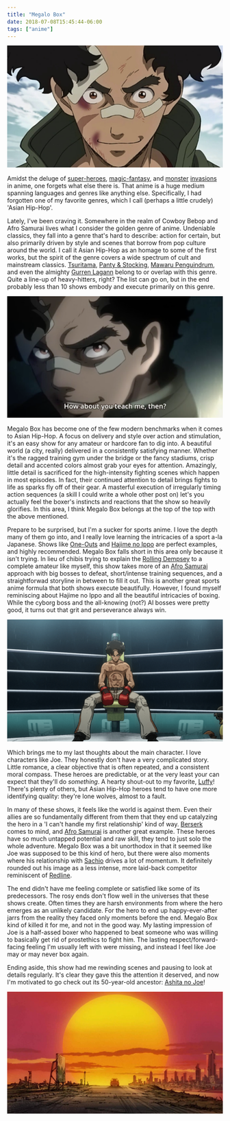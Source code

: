 ```yaml
---
title: "Megalo Box"
date: 2018-07-08T15:45:44-06:00
tags: ["anime"]
---
```


![](/reflections/megalo/1.jpg)

Amidst the deluge of [su](https://myanimelist.net/anime/31964/Boku_no_Hero_Academia)[pe](https://myanimelist.net/anime/19365/Samurai_Flamenco)[r-h](https://myanimelist.net/anime/30276/One_Punch_Man)[eroes](https://myanimelist.net/anime/9941/Tiger___Bunny), [magic-](https://myanimelist.net/anime/34572/Black_Clover)[fantasy](https://myanimelist.net/anime/34577/Nanatsu_no_Taizai__Imashime_no_Fukkatsu), and [monster](https://myanimelist.net/anime/24439/Kekkai_Sensen) [invasions](https://myanimelist.net/anime/16498/Shingeki_no_Kyojin) in anime, one forgets what else there is. That anime is a huge medium spanning languages and genres like anything else. Specifically, I had forgotten one of my favorite genres, which I call (perhaps a little crudely) 'Asian Hip-Hop'.

Lately, I've been craving it. Somewhere in the realm of Cowboy Bebop and Afro Samurai lives what I consider the golden genre of anime. Undeniable classics, they fall into a genre that's hard to describe: action for certain, but also primarily driven by style and scenes that borrow from pop culture around the world. I call it Asian Hip-Hop as an homage to some of the first works, but the spirit of the genre covers a wide spectrum of cult and mainstream classics. [Tsuritama](https://myanimelist.net/anime/12883/Tsuritama), [Panty & Stocking](https://myanimelist.net/anime/8795/Panty___Stocking_with_Garterbelt), [Mawaru Penguindrum](https://myanimelist.net/anime/10721/Mawaru_Penguindrum), and even the almighty [Gurren Lagann](https://myanimelist.net/anime/2001/Tengen_Toppa_Gurren_Lagann) belong to or overlap with this genre. Quite a line-up of heavy-hitters, right? The list can go on, but in the end probably less than 10 shows embody and execute primarily on this genre.

![](/reflections/megalo/2.png)

Megalo Box has become one of the few modern benchmarks when it comes to Asian Hip-Hop. A focus on delivery and style over action and stimulation, it's an easy show for any amateur or hardcore fan to dig into. A beautiful world (a city, really) delivered in a consistently satisfying manner. Whether it's the ragged training gym under the bridge or the fancy stadiums, crisp detail and accented colors almost grab your eyes for attention. Amazingly, little detail is sacrificed for the high-intensity fighting scenes which happen in most episodes. In fact, their continued attention to detail brings fights to life as sparks fly off of their gear. A masterful execution of irregularly timing action sequences (a skill I could write a whole other post on) let's you actually feel the boxer's instincts and reactions that the show so heavily glorifies. In this area, I think Megalo Box belongs at the top of the top with the above mentioned.

Prepare to be surprised, but I'm a sucker for sports anime. I love the depth many of them go into, and I really love learning the intricacies of a sport a-la Japanese. Shows like [One-Outs](https://myanimelist.net/anime/5040/One_Outs) and [Hajime no Ippo](https://myanimelist.net/anime/263/Hajime_no_Ippo) are perfect examples, and highly recommended. Megalo Box falls short in this area only because it isn't trying. In lieu of chibis trying to explain the [Rolling Dempsey](https://i.giphy.com/media/Srbrb2K5RE3VS/giphy.webp) to a complete amateur like myself, this show takes more of an [Afro Samurai](https://myanimelist.net/anime/1292/Afro_Samurai) approach with big bosses to defeat, short/intense training sequences, and a straightforwad storyline in between to fill it out. This is another great sports anime formula that both shows execute beautifully. However, I found myself reminiscing about Hajime no Ippo and all the beautiful intricacies of boxing. While the cyborg boss and the all-knowing (not?) AI bosses were pretty good, it turns out that grit and perseverance always win.

![](/reflections/megalo/3.png)

Which brings me to my last thoughts about the main character. I love characters like Joe. They honestly don't have a very complicated story. Little romance, a clear objective that is often repeated, and a consistent moral compass. These heroes are predictable, or at the very least your can expect that they'll do _something_. A hearty shout-out to my favorite, [Luffy](https://myanimelist.net/character/40/Luffy_Monkey_D)! There's plenty of others, but Asian Hip-Hop heroes tend to have one more identifying quality: they're lone wolves, almost to a fault.

In many of these shows, it feels like the world is against them. Even their allies are so fundamentally different from them that they end up catalyzing the hero in a 'I can't handle my first relationship' kind of way. [Berserk](https://myanimelist.net/anime/33/Kenpuu_Denki_Berserk) comes to mind, and [Afro Samurai](https://myanimelist.net/anime/1292/Afro_Samurai) is another great example. These heroes have so much untapped potential and raw skill, they tend to just solo the whole adventure. Megalo Box was a bit unorthodox in that it seemed like Joe was supposed to be this kind of hero, but there were also moments where his relationship with [Sachio](https://myanimelist.net/character/160398/Sachio) drives a lot of momentum. It definitely rounded out his image as a less intense, more laid-back competitor reminiscent of [Redline](https://myanimelist.net/anime/6675/Redline).

The end didn't have me feeling complete or satisfied like some of its predecessors. The rosy ends don't flow well in the universes that these shows create. Often times they are harsh environments from where the hero emerges as an unlikely candidate. For the hero to end up happy-ever-after jarrs from the reality they faced only moments before the end. Megalo Box kind of killed it for me, and not in the good way. My lasting impression of Joe is a half-assed boxer who happened to beat someone who was willing to basically get rid of prostethics to fight him. The lasting respect/forward-facing feeling I'm usually left with were missing, and instead I feel like Joe may or may never box again.

Ending aside, this show had me rewinding scenes and pausing to look at details regularly. It's clear they gave this the attention it deserved, and now I'm motivated to go check out its 50-year-old ancestor: [Ashita no Joe](https://myanimelist.net/anime/2402/Ashita_no_Joe)!

![](/reflections/megalo/4.jpg)
